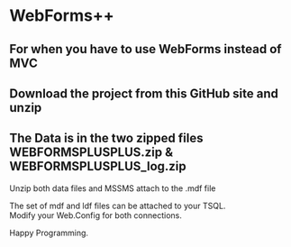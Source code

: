 # WebForms++

## For when you have to use WebForms instead of MVC

## Download the project from this GitHub site and unzip

## The Data is in the two zipped files WEBFORMSPLUSPLUS.zip & WEBFORMSPLUSPLUS_log.zip
Unzip both data files and MSSMS attach to the .mdf file

The set of mdf and ldf files can be attached to your TSQL.  
Modify your Web.Config for both connections.

Happy Programming.
